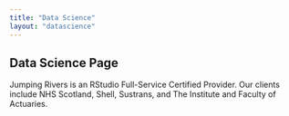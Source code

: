 ```yaml
---
title: "Data Science"
layout: "datascience"
---
```


## Data Science Page

Jumping Rivers is an RStudio Full-Service Certified Provider. Our clients include NHS Scotland, Shell, Sustrans, and The Institute and Faculty of Actuaries.

